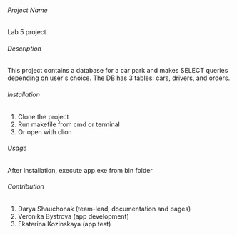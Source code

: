 ###### Project Name

Lab 5 project

###### Description

This project contains a database for a car park and makes SELECT queries depending on user's choice. The DB has 3 tables: cars, drivers, and orders. 

###### Installation

1. Clone the project
2. Run makefile from cmd or terminal
3. Or open with clion

###### Usage

After installation, execute app.exe from bin folder

###### Contribution

1. Darya Shauchonak (team-lead, documentation and pages)
2. Veronika Bystrova (app development)
3. Ekaterina Kozinskaya (app test)
